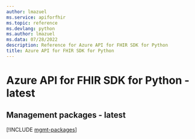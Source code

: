 ```yaml
---
author: lmazuel
ms.service: apiforfhir
ms.topic: reference
ms.devlang: python
ms.author: lmazuel
ms.data: 07/28/2022
description: Reference for Azure API for FHIR SDK for Python
title: Azure API for FHIR SDK for Python
---
```

# Azure API for FHIR SDK for Python - latest

## Management packages - latest
[!INCLUDE [mgmt-packages](api-for-fhir-mgmt-index.md)]